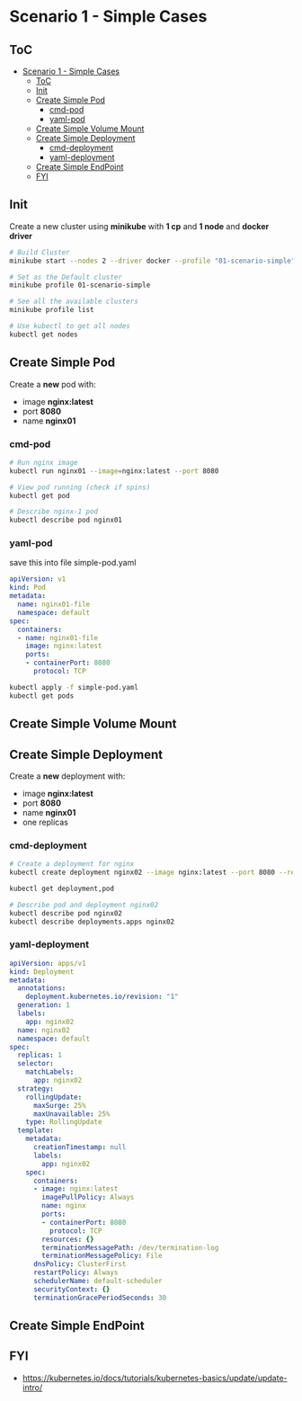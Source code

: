 # Scenario 1 - Simple Cases

## ToC

- [Scenario 1 - Simple Cases](#scenario-1---simple-cases)
  - [ToC](#toc)
  - [Init](#init)
  - [Create Simple Pod](#create-simple-pod)
    - [cmd-pod](#cmd-pod)
    - [yaml-pod](#yaml-pod)
  - [Create Simple Volume Mount](#create-simple-volume-mount)
  - [Create Simple Deployment](#create-simple-deployment)
    - [cmd-deployment](#cmd-deployment)
    - [yaml-deployment](#yaml-deployment)
  - [Create Simple EndPoint](#create-simple-endpoint)
  - [FYI](#fyi)

## Init

Create a new cluster using **minikube** with **1 cp** and **1 node** and **docker driver**

```bash
# Build Cluster
minikube start --nodes 2 --driver docker --profile "01-scenario-simple"

# Set as the Default cluster
minikube profile 01-scenario-simple

# See all the available clusters
minikube profile list

# Use kubectl to get all nodes
kubectl get nodes
```

## Create Simple Pod

Create a **new** pod with:

- image **nginx:latest**
- port **8080**
- name **nginx01**

### cmd-pod

```bash
# Run nginx image
kubectl run nginx01 --image=nginx:latest --port 8080

# View pod running (check if spins)
kubectl get pod

# Describe nginx-1 pod
kubectl describe pod nginx01
```

### yaml-pod

save this into file simple-pod.yaml

```yaml
apiVersion: v1
kind: Pod
metadata:
  name: nginx01-file
  namespace: default
spec:
  containers:
  - name: nginx01-file
    image: nginx:latest
    ports:
    - containerPort: 8080
      protocol: TCP
```

```bash
kubectl apply -f simple-pod.yaml
kubectl get pods
```

## Create Simple Volume Mount

## Create Simple Deployment

Create a **new** deployment with:

- image **nginx:latest**
- port **8080**
- name **nginx01**
- one replicas

### cmd-deployment

```bash
# Create a deployment for nginx
kubectl create deployment nginx02 --image nginx:latest --port 8080 --replicas 1

kubectl get deployment,pod

# Describe pod and deployment nginx02
kubectl describe pod nginx02
kubectl describe deployments.apps nginx02
```

### yaml-deployment

```yaml
apiVersion: apps/v1
kind: Deployment
metadata:
  annotations:
    deployment.kubernetes.io/revision: "1"
  generation: 1
  labels:
    app: nginx02
  name: nginx02
  namespace: default
spec:
  replicas: 1
  selector:
    matchLabels:
      app: nginx02
  strategy:
    rollingUpdate:
      maxSurge: 25%
      maxUnavailable: 25%
    type: RollingUpdate
  template:
    metadata:
      creationTimestamp: null
      labels:
        app: nginx02
    spec:
      containers:
      - image: nginx:latest
        imagePullPolicy: Always
        name: nginx
        ports:
        - containerPort: 8080
          protocol: TCP
        resources: {}
        terminationMessagePath: /dev/termination-log
        terminationMessagePolicy: File
      dnsPolicy: ClusterFirst
      restartPolicy: Always
      schedulerName: default-scheduler
      securityContext: {}
      terminationGracePeriodSeconds: 30
```

## Create Simple EndPoint

## FYI

- https://kubernetes.io/docs/tutorials/kubernetes-basics/update/update-intro/